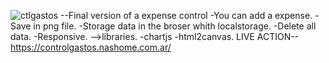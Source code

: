 ![ctlgastos](https://github.com/Franrz2023/Gastos-v2.0/assets/127247756/eab15479-bbf1-4438-863b-380d73ed3e09)
--Final version of a expense control 
-You can add a expense.
-Save in png file.
-Storage data in the broser whith localstorage.
-Delete all data.
-Responsive.
-->libraries.
-chartjs 
-html2canvas.
LIVE ACTION--
https://controlgastos.nashome.com.ar/
